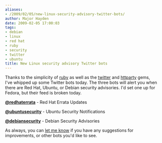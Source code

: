 ```yaml
---
aliases:
- /2009/02/05/new-linux-security-advisory-twitter-bots/
author: Major Hayden
date: 2009-02-05 17:00:03
tags:
- debian
- linux
- red hat
- ruby
- security
- twitter
- ubuntu
title: New Linux security advisory Twitter bots
---
```


Thanks to the simplicity of [ruby][1] as well as the [twitter][2] and [httparty][3] gems, I've whipped up some Twitter bots today. The three bots will alert you when there are Red Hat, Ubuntu, or Debian security advisories. I'd set one up for Fedora, but their feed is broken today.

**[@redhaterrata][4]** - Red Hat Errata Updates

**[@ubuntusecurity][5]** - Ubuntu Security Notifications

**[@debiansecurity][6]** - Debian Security Advisories

As always, you can [let me know][7] if you have any suggestions for improvements, or other bots you'd like to see.

 [1]: http://ruby-lang.org/
 [2]: http://twitter.rubyforge.org/
 [3]: http://github.com/jnunemaker/httparty/tree/master
 [4]: http://twitter.com/redhaterrata/
 [5]: http://twitter.com/ubuntusecurity/
 [6]: http://twitter.com/debiansecurity/
 [7]: http://twitter.com/rackerhacker/